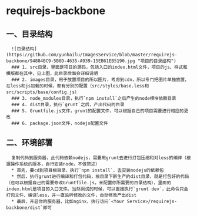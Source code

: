 # requirejs-backbone

## 一、目录结构
      ![目录结构](https://github.com/yunhailu/ImagesService/blob/master/requirejs-backbone/94884BC9-5B8D-4635-A939-15EB61EB5190.jpg "项目的目录结构")
      ### 1. src目录，里面是项目的源码，包括入口的index.html文件，项目的js、样式和模版都在其中，见上图，此目录后面会详细说明
      ### 2. images目录，用于放置项目的所以图片，考虑到cdn，所以专门把图片单独放置，在less和js加载的时候，都有分别的配置（src/styles/base.less和src/scripts/base/config.js）
      ### 3. node_modules目录，执行`npm install`之后产生的node模块依赖目录
      ### 4. dist目录，执行`grunt`之后，产出代码的目录
      ### 5. Gruntfile.js文件，grunt的配置文件，可以根据自己的项目需要进行相应的更改
      ### 6. package.json文件，nodejs配置文件

## 二、环境部署
      复制代码到服务器，此代码依赖nodejs，需要用grunt去进行打包压缩和对less的编译（根据操作系统的版本，自行安装node，不做赘述）
      * 首先，要cd到项目根目录，执行`npm install`，去安装nodejs的依赖包
      * 然后，执行grunt进行编译和打包代码，根目录下新生产的dist目录，就是打包好的代码（也可以根据自己的需要修改Gruntfile.js，来配置你所需要的目录结构），里面的index.html是项目的入口文件。当然调试的时候，可以直接执行`grunt dev`，此命令只会打包文件、编译less，并一直监听修改的文件，自动修改产出dist
      * 最后，开启你的服务器，比如nginx，执行访问`<Your Service>/requirejs-backbone/dist`即可
